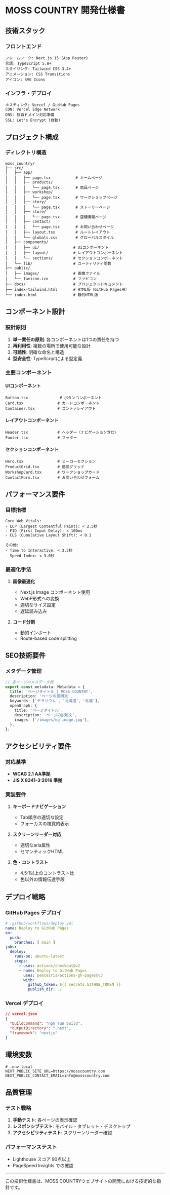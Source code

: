 # MOSS COUNTRY 開発仕様書

## 技術スタック

### フロントエンド
```
フレームワーク: Next.js 15 (App Router)
言語: TypeScript 5.0+
スタイリング: Tailwind CSS 3.4+
アニメーション: CSS Transitions
アイコン: SVG Icons
```

### インフラ・デプロイ
```
ホスティング: Vercel / GitHub Pages
CDN: Vercel Edge Network
DNS: 独自ドメイン対応準備
SSL: Let's Encrypt (自動)
```

## プロジェクト構成

### ディレクトリ構造
```
moss_country/
├── src/
│   ├── app/
│   │   ├── page.tsx           # ホームページ
│   │   ├── products/
│   │   │   └── page.tsx       # 商品ページ
│   │   ├── workshop/
│   │   │   └── page.tsx       # ワークショップページ
│   │   ├── story/
│   │   │   └── page.tsx       # ストーリーページ
│   │   ├── store/
│   │   │   └── page.tsx       # 店舗情報ページ
│   │   ├── contact/
│   │   │   └── page.tsx       # お問い合わせページ
│   │   ├── layout.tsx         # ルートレイアウト
│   │   └── globals.css        # グローバルスタイル
│   ├── components/
│   │   ├── ui/               # UIコンポーネント
│   │   ├── layout/           # レイアウトコンポーネント
│   │   └── sections/         # セクションコンポーネント
│   └── lib/                  # ユーティリティ関数
├── public/
│   ├── images/               # 画像ファイル
│   └── favicon.ico           # ファビコン
├── docs/                     # プロジェクトドキュメント
├── index-tailwind.html       # HTML版（GitHub Pages用）
└── index.html                # 静的HTML版
```

## コンポーネント設計

### 設計原則
1. **単一責任の原則**: 各コンポーネントは1つの責任を持つ
2. **再利用性**: 複数の場所で使用可能な設計
3. **可読性**: 明確な命名と構造
4. **型安全性**: TypeScriptによる型定義

### 主要コンポーネント

#### UIコンポーネント
```
Button.tsx              # ボタンコンポーネント
Card.tsx               # カードコンポーネント
Container.tsx          # コンテナレイアウト
```

#### レイアウトコンポーネント
```
Header.tsx             # ヘッダー（ナビゲーション含む）
Footer.tsx             # フッター
```

#### セクションコンポーネント
```
Hero.tsx               # ヒーローセクション
ProductGrid.tsx        # 商品グリッド
WorkshopCard.tsx       # ワークショップカード
ContactForm.tsx        # お問い合わせフォーム
```

## パフォーマンス要件

### 目標指標
```
Core Web Vitals:
- LCP (Largest Contentful Paint): < 2.5秒
- FID (First Input Delay): < 100ms
- CLS (Cumulative Layout Shift): < 0.1

その他:
- Time to Interactive: < 3.5秒
- Speed Index: < 3.0秒
```

### 最適化手法
1. **画像最適化**
   - Next.js Image コンポーネント使用
   - WebP形式への変換
   - 適切なサイズ設定
   - 遅延読み込み

2. **コード分割**
   - 動的インポート
   - Route-based code splitting

## SEO技術要件

### メタデータ管理
```typescript
// 各ページのメタデータ例
export const metadata: Metadata = {
  title: 'ページタイトル | MOSS COUNTRY',
  description: 'ページの説明文',
  keywords: ['テラリウム', '北海道', '札幌'],
  openGraph: {
    title: 'ページタイトル',
    description: 'ページの説明文',
    images: ['/images/og-image.jpg'],
  },
};
```

## アクセシビリティ要件

### 対応基準
- **WCAG 2.1 AA準拠**
- **JIS X 8341-3:2016 準拠**

### 実装要件
1. **キーボードナビゲーション**
   - Tab順序の適切な設定
   - フォーカスの視覚的表示

2. **スクリーンリーダー対応**
   - 適切なaria属性
   - セマンティックHTML

3. **色・コントラスト**
   - 4.5:1以上のコントラスト比
   - 色以外の情報伝達手段

## デプロイ戦略

### GitHub Pages デプロイ
```yaml
# .github/workflows/deploy.yml
name: Deploy to GitHub Pages
on:
  push:
    branches: [ main ]
jobs:
  deploy:
    runs-on: ubuntu-latest
    steps:
      - uses: actions/checkout@v2
      - name: Deploy to GitHub Pages
        uses: peaceiris/actions-gh-pages@v3
        with:
          github_token: ${{ secrets.GITHUB_TOKEN }}
          publish_dir: ./
```

### Vercel デプロイ
```json
// vercel.json
{
  "buildCommand": "npm run build",
  "outputDirectory": ".next",
  "framework": "nextjs"
}
```

## 環境変数
```env
# .env.local
NEXT_PUBLIC_SITE_URL=https://mosscountry.com
NEXT_PUBLIC_CONTACT_EMAIL=info@mosscountry.com
```

## 品質管理

### テスト戦略
1. **手動テスト**: 各ページの表示確認
2. **レスポンシブテスト**: モバイル・タブレット・デスクトップ
3. **アクセシビリティテスト**: スクリーンリーダー確認

### パフォーマンステスト
- Lighthouse スコア 90点以上
- PageSpeed Insights での確認

---

この技術仕様書は、MOSS COUNTRYウェブサイトの開発における技術的な指針です。